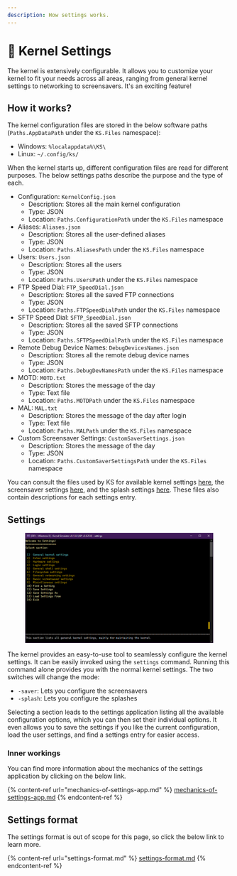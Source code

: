```yaml
---
description: How settings works.
---
```


# 🔧 Kernel Settings

The kernel is extensively configurable. It allows you to customize your kernel to fit your needs across all areas, ranging from general kernel settings to networking to screensavers. It's an exciting feature!

## How it works?

The kernel configuration files are stored in the below software paths (`Paths.AppDataPath` under the `KS.Files` namespace):

* Windows: `%localappdata%\KS\`
* Linux: `~/.config/ks/`

When the kernel starts up, different configuration files are read for different purposes. The below settings paths describe the purpose and the type of each.

* Configuration: `KernelConfig.json`
  * Description: Stores all the main kernel configuration
  * Type: JSON
  * Location: `Paths.ConfigurationPath` under the `KS.Files` namespace
* Aliases: `Aliases.json`
  * Description: Stores all the user-defined aliases
  * Type: JSON
  * Location: `Paths.AliasesPath` under the `KS.Files` namespace
* Users: `Users.json`
  * Description: Stores all the users
  * Type: JSON
  * Location: `Paths.UsersPath` under the `KS.Files` namespace
* FTP Speed Dial: `FTP_SpeedDial.json`
  * Description: Stores all the saved FTP connections
  * Type: JSON
  * Location: `Paths.FTPSpeedDialPath` under the `KS.Files` namespace
* SFTP Speed Dial: `SFTP_SpeedDial.json`
  * Description: Stores all the saved SFTP connections
  * Type: JSON
  * Location: `Paths.SFTPSpeedDialPath` under the `KS.Files` namespace
* Remote Debug Device Names: `DebugDevicesNames.json`
  * Description: Stores all the remote debug device names
  * Type: JSON
  * Location: `Paths.DebugDevNamesPath` under the `KS.Files` namespace
* MOTD: `MOTD.txt`
  * Description: Stores the message of the day
  * Type: Text file
  * Location: `Paths.MOTDPath` under the `KS.Files` namespace
* MAL: `MAL.txt`
  * Description: Stores the message of the day after login
  * Type: Text file
  * Location: `Paths.MALPath` under the `KS.Files` namespace
* Custom Screensaver Settings: `CustomSaverSettings.json`
  * Description: Stores the message of the day
  * Type: JSON
  * Location: `Paths.CustomSaverSettingsPath` under the `KS.Files` namespace

You can consult the files used by KS for available kernel settings [here](https://github.com/Aptivi/Kernel-Simulator/blob/master/public/Kernel%20Simulator/Resources/Settings/SettingsEntries.json), the screensaver settings [here](https://github.com/Aptivi/Kernel-Simulator/blob/master/public/Kernel%20Simulator/Resources/Settings/ScreensaverSettingsEntries.json), and the splash settings [here](https://github.com/Aptivi/Kernel-Simulator/blob/master/public/Kernel%20Simulator/Resources/Settings/SplashSettingsEntries.json). These files also contain descriptions for each settings entry.

## Settings

<figure><img src="../../../.gitbook/assets/image (32).png" alt=""><figcaption></figcaption></figure>

The kernel provides an easy-to-use tool to seamlessly configure the kernel settings. It can be easily invoked using the `settings` command. Running this command alone provides you with the normal kernel settings. The two switches will change the mode:

* `-saver`: Lets you configure the screensavers
* `-splash`: Lets you configure the splashes

Selecting a section leads to the settings application listing all the available configuration options, which you can then set their individual options. It even allows you to save the settings if you like the current configuration, load the user settings, and find a settings entry for easier access.

### Inner workings

You can find more information about the mechanics of the settings application by clicking on the below link.

{% content-ref url="mechanics-of-settings-app.md" %}
[mechanics-of-settings-app.md](mechanics-of-settings-app.md)
{% endcontent-ref %}

## Settings format

The settings format is out of scope for this page, so click the below link to learn more.

{% content-ref url="settings-format.md" %}
[settings-format.md](settings-format.md)
{% endcontent-ref %}
